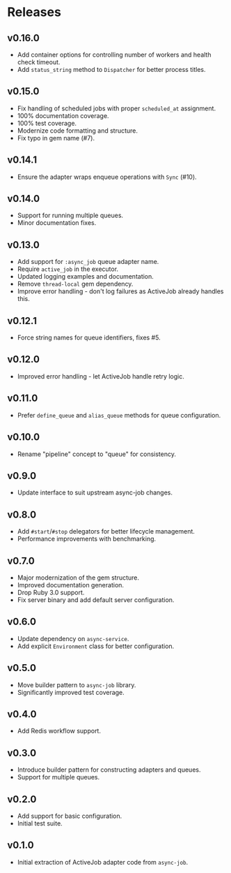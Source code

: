 # Releases

## v0.16.0

  - Add container options for controlling number of workers and health check timeout.
  - Add `status_string` method to `Dispatcher` for better process titles.

## v0.15.0

  - Fix handling of scheduled jobs with proper `scheduled_at` assignment.
  - 100% documentation coverage.
  - 100% test coverage.
  - Modernize code formatting and structure.
  - Fix typo in gem name (\#7).

## v0.14.1

  - Ensure the adapter wraps enqueue operations with `Sync` (\#10).

## v0.14.0

  - Support for running multiple queues.
  - Minor documentation fixes.

## v0.13.0

  - Add support for `:async_job` queue adapter name.
  - Require `active_job` in the executor.
  - Updated logging examples and documentation.
  - Remove `thread-local` gem dependency.
  - Improve error handling - don't log failures as ActiveJob already handles this.

## v0.12.1

  - Force string names for queue identifiers, fixes \#5.

## v0.12.0

  - Improved error handling - let ActiveJob handle retry logic.

## v0.11.0

  - Prefer `define_queue` and `alias_queue` methods for queue configuration.

## v0.10.0

  - Rename "pipeline" concept to "queue" for consistency.

## v0.9.0

  - Update interface to suit upstream async-job changes.

## v0.8.0

  - Add `#start`/`#stop` delegators for better lifecycle management.
  - Performance improvements with benchmarking.

## v0.7.0

  - Major modernization of the gem structure.
  - Improved documentation generation.
  - Drop Ruby 3.0 support.
  - Fix server binary and add default server configuration.

## v0.6.0

  - Update dependency on `async-service`.
  - Add explicit `Environment` class for better configuration.

## v0.5.0

  - Move builder pattern to `async-job` library.
  - Significantly improved test coverage.

## v0.4.0

  - Add Redis workflow support.

## v0.3.0

  - Introduce builder pattern for constructing adapters and queues.
  - Support for multiple queues.

## v0.2.0

  - Add support for basic configuration.
  - Initial test suite.

## v0.1.0

  - Initial extraction of ActiveJob adapter code from `async-job`.

